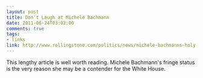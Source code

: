 ```yaml
--- 
layout: post
title: Don't Laugh at Michele Bachmann
date: 2011-06-24T03:02:00
comments: true
tags:
- links
link: http://www.rollingstone.com/politics/news/michele-bachmanns-holy-war-20110622?page=1
---
```

This lengthy article is well worth reading. Michele Bachmann's fringe status is the very reason she may be a contender for the White House.
